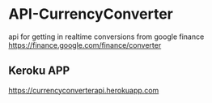# API-CurrencyConverter

api for getting in realtime conversions from google finance
https://finance.google.com/finance/converter

## Keroku APP
https://currencyconverterapi.herokuapp.com

